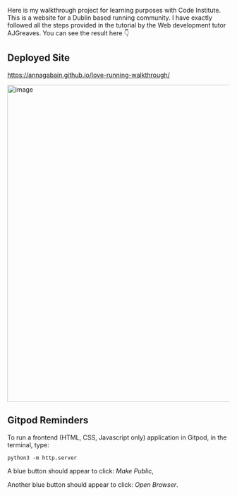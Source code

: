 Here is my walkthrough project for learning purposes with Code Institute. This is a website for a Dublin based running community. I have exactly followed all the steps provided in the tutorial by the Web development tutor AJGreaves. You can see the result here :point_down:

## Deployed Site

https://annagabain.github.io/love-running-walkthrough/


<img width="719" alt="image" src="https://user-images.githubusercontent.com/49612315/168570551-660816fb-2c10-4948-ac7b-a4796b425d8e.png">


## Gitpod Reminders

To run a frontend (HTML, CSS, Javascript only) application in Gitpod, in the terminal, type:

`python3 -m http.server`

A blue button should appear to click: _Make Public_,

Another blue button should appear to click: _Open Browser_.
